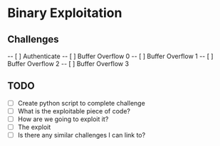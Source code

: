 # Binary Exploitation

## Challenges

-- [ ] Authenticate
-- [ ] Buffer Overflow 0
-- [ ] Buffer Overflow 1
-- [ ] Buffer Overflow 2
-- [ ] Buffer Overflow 3

## TODO

- [ ] Create python script to complete challenge
- [ ] What is the exploitable piece of code?  
- [ ] How are we going to exploit it?
- [ ] The exploit
- [ ] Is there any similar challenges I can link to?
